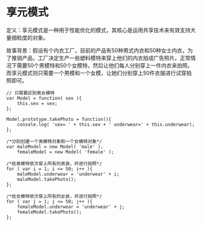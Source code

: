 # 享元模式

定义：享元模式是一种用于性能优化的模式，其核心是运用共享技术来有效支持大量细粒度的对象。

故事背景：假设有个内衣工厂，目前的产品有50种男式内衣和50种女士内衣，为了推销产品，工厂决定生产一些塑料模特来穿上他们的内衣拍成广告照片。正常情况下需要50个男模特和50个女模特，然后让他们每人分别穿上一件内衣来拍照。而享元模式则只需要一个男模和一个女模，让她们分别穿上50件衣服进行试穿拍照即可。

```
// 只需要区别男女模特
var Model = function( sex ){
    this.sex = sex;
};

Model.prototype.takePhoto = function(){
    console.log( 'sex= ' + this.sex + ' underwear=' + this.underwear);
};

/*分别创建一个男模特对象和一个女模特对象*/
var maleModel = new Model( 'male' ),
    femaleModel = new Model( 'female' );

/*给男模特依次穿上所有的男装，并进行拍照*/
for ( var i = 1; i <= 50; i++ ){
    maleModel.underwear = 'underwear' + i;
    maleModel.takePhoto();
};

/*给女模特依次穿上所有的女装，并进行拍照*/
for ( var j = 1; j <= 50; j++ ){
    femaleModel.underwear = 'underwear' + j;
    femaleModel.takePhoto();
};
```
